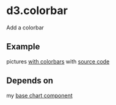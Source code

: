 d3.colorbar
========

Add a colorbar

Example
-------

pictures [with colorbars](http://enucatl.github.io/pilatus-experiments/2015/03/12/in-depth-scan-data.html) with [source code](https://github.com/Enucatl/pilatus-experiments/blob/gh-pages/js/in_depth.coffee#L106)

Depends on
----------

my [base chart component](https://github.com/Enucatl/d3.base.chart)
